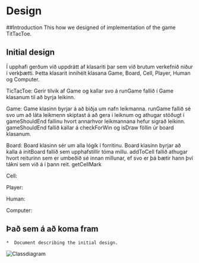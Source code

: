 # Design

##Introduction
This how we designed of implementation of the game TitTacToe. 

## Initial design

Í upphafi gerðum við uppdrátt af klasariti þar sem við brutum verkefnið niður í verkþætti. Þetta klasarit innihélt klasana Game, Board, Cell, Player, Human og Computer.

TicTacToe:
Gerir tilvik af Game og kallar svo á runGame fallið í Game klasanum til að byrja leikinn.

Game:
Game klasinn byrjar á að biðja um nafn leikmanna. runGame fallið sé svo um að láta leikmenn skiptast á að gera í leiknum og athugar stöðugt í gameShouldEnd fallinu hvort annarhvor
leikmannana hefur sigrað leikinn. gameShouldEnd fallið kallar á checkForWin og isDraw föllin úr board klasanum. 

Board:
Board klasinn sér um alla lógík í forritinu. Board klasinn byrjar að kalla á initBoard fallið sem upphafstillir tóma millu. addToCell fallið athugar hvort reiturinn sem er umbeðið sé 
innan millunar, ef svo er þá bætir hann því tákni sem við á í þann reit. getCellMark 

Cell:

Player:

Human:

Computer:


## Það sem á að koma fram

	*  Document describing the initial design.


![Classdiagram](https://github.com/resorver-dogs/TicTacToe/blob/master/images/classDiagram.png)
